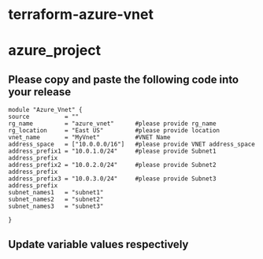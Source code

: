 # terraform-azure-vnet
# azure_project
## Please copy and paste the following code into your release
```
module "Azure_Vnet" {
source          = ""
rg_name         = "azure_vnet"      #please provide rg_name
rg_location     = "East US"         #please provide location
vnet_name       = "MyVnet"          #VNET Name
address_space   = ["10.0.0.0/16"]   #please provide VNET address_space
address_prefix1 = "10.0.1.0/24"     #please provide Subnet1 address_prefix
address_prefix2 = "10.0.2.0/24"     #please provide Subnet2 address_prefix
address_prefix3 = "10.0.3.0/24"     #please provide Subnet3 address_prefix
subnet_names1   = "subnet1"
subnet_names2   = "subnet2"
subnet_names3   = "subnet3"

}

```
## Update variable values respectively